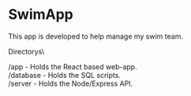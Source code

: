 # SwimApp

This app is developed to help manage my swim team.

Directorys\

/app - Holds the React based web-app.\
/database - Holds the SQL scripts.\
/server - Holds the Node/Express API.
